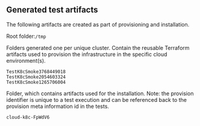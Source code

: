 ## Generated test artifacts

The following artifacts are created as part of provisioning and installation.



Root folder:`/tmp`

Folders generated one per unique cluster.  Contain the reusable Terraform artifacts used to 
provision the infrastructure in the specific cloud environment(s).

```
TestK8cSmoke3768449018
TestK8cSmoke2054603324
TestK8cSmoke1265706004
```

Folder, which contains artifacts used for the installation. 
Note: the provision identifier is unique to a test execution and can be referenced back
to the provision meta information id in the tests.

```
cloud-k8c-FpWdV6
```